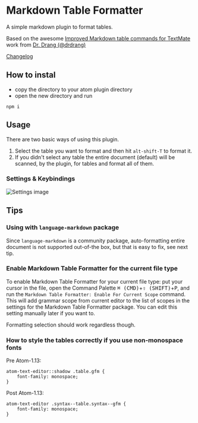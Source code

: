 # Markdown Table Formatter

A simple markdown plugin to format tables.

Based on the awesome [Improved Markdown table commands for TextMate](http://www.leancrew.com/all-this/2012/03/improved-markdown-table-commands-for-textmate/) work from [Dr. Drang (@drdrang)](https://twitter.com/drdrang)

[Changelog](https://github.com/fcrespo82/atom-markdown-table-formatter/blob/master/CHANGELOG.md)

## How to instal
- copy the directory to your atom plugin directory
- open the new directory and run 
```
npm i
```
 
## Usage

There are two basic ways of using this plugin.

1. Select the table you want to format and then hit `alt-shift-T` to format it.
2. If you didn't select any table the entire document (default) will be scanned, by the plugin, for tables and format all of them.


### Settings & Keybindings

![Settings image](https://github.com/fcrespo82/atom-markdown-table-formatter/raw/master/settings.png)

## Tips

### Using with `language-markdown` package

Since `language-markdown` is a community package, auto-formatting entire document is not supported out-of-the box, but that is easy to fix, see next tip.

### Enable Markdown Table Formatter for the current file type

To enable Markdown Table Formatter for your current file type: put your cursor in the file, open the Command Palette <kbd>⌘ (CMD)</kbd>+<kbd>⇧ (SHIFT)</kbd>+<kbd>P</kbd>, and run the `Markdown Table Formatter: Enable For Current Scope` command. This will add grammar scope from current editor to the list of scopes in the settings for the Markdown Table Formatter package. You can edit this setting manually later if you want to.

Formatting selection should work regardless though.

### How to style the tables correctly if you use non-monospace fonts

Pre Atom-1.13:

```less
atom-text-editor::shadow .table.gfm {
    font-family: monospace;
}
```

Post Atom-1.13:

```less
atom-text-editor .syntax--table.syntax--gfm {
    font-family: monospace;
}
```
